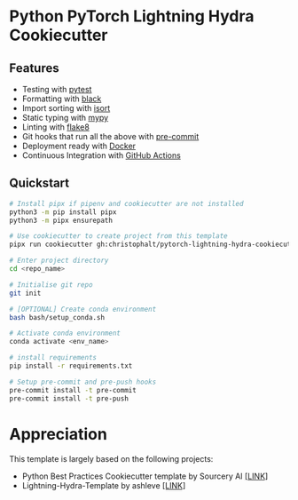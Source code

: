# Python PyTorch Lightning Hydra Cookiecutter

## Features
- Testing with [pytest](https://docs.pytest.org/en/latest/)
- Formatting with [black](https://github.com/psf/black)
- Import sorting with [isort](https://github.com/timothycrosley/isort)
- Static typing with [mypy](http://mypy-lang.org/)
- Linting with [flake8](http://flake8.pycqa.org/en/latest/)
- Git hooks that run all the above with [pre-commit](https://pre-commit.com/)
- Deployment ready with [Docker](https://docker.com/)
- Continuous Integration with [GitHub Actions](https://github.com/features/actions)

## Quickstart
```sh
# Install pipx if pipenv and cookiecutter are not installed
python3 -m pip install pipx
python3 -m pipx ensurepath

# Use cookiecutter to create project from this template
pipx run cookiecutter gh:christophalt/pytorch-lightning-hydra-cookiecutter

# Enter project directory
cd <repo_name>

# Initialise git repo
git init

# [OPTIONAL] Create conda environment
bash bash/setup_conda.sh

# Activate conda environment
conda activate <env_name>

# install requirements
pip install -r requirements.txt

# Setup pre-commit and pre-push hooks
pre-commit install -t pre-commit
pre-commit install -t pre-push
```

# Appreciation
This template is largely based on the following projects:
- Python Best Practices Cookiecutter template by Sourcery AI [[LINK]](https://github.com/sourcery-ai/python-best-practices-cookiecutter)
- Lightning-Hydra-Template by ashleve [[LINK]](https://github.com/ashleve/lightning-hydra-template)
